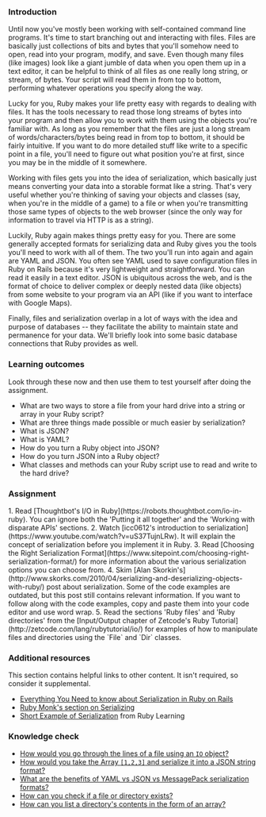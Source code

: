 ### Introduction

Until now you've mostly been working with self-contained command line programs.  It's time to start branching out and interacting with files.  Files are basically just collections of bits and bytes that you'll somehow need to open, read into your program, modify, and save.  Even though many files (like images) look like a giant jumble of data when you open them up in a text editor, it can be helpful to think of all files as one really long string, or stream, of bytes.  Your script will read them in from top to bottom, performing whatever operations you specify along the way.

Lucky for you, Ruby makes your life pretty easy with regards to dealing with files.  It has the tools necessary to read those long streams of bytes into your program and then allow you to work with them using the objects you're familiar with.  As long as you remember that the files are just a long stream of words/characters/bytes being read in from top to bottom, it should be fairly intuitive.  If you want to do more detailed stuff like write to a specific point in a file, you'll need to figure out what position you're at first, since you may be in the middle of it somewhere.

Working with files gets you into the idea of serialization, which basically just means converting your data into a storable format like a string.  That's very useful whether you're thinking of saving your objects and classes (say, when you're in the middle of a game) to a file or when you're transmitting those same types of objects to the web browser (since the only way for information to travel via HTTP is as a string).

Luckily, Ruby again makes things pretty easy for you. There are some generally accepted formats for serializing data and Ruby gives you the tools you'll need to work with all of them.  The two you'll run into again and again are YAML and JSON.  You often see YAML used to save configuration files in Ruby on Rails because it's very lightweight and straightforward.  You can read it easily in a text editor.  JSON is ubiquitous across the web, and is the format of choice to deliver complex or deeply nested data (like objects) from some website to your program via an API (like if you want to interface with Google Maps).

Finally, files and serialization overlap in a lot of ways with the idea and purpose of databases -- they facilitate the ability to maintain state and permanence for your data.  We'll briefly look into some basic database connections that Ruby provides as well.

### Learning outcomes
Look through these now and then use them to test yourself after doing the assignment.

* What are two ways to store a file from your hard drive into a string or array in your Ruby script?
* What are three things made possible or much easier by serialization?
* What is JSON?
* What is YAML?
* How do you turn a Ruby object into JSON?
* How do you turn JSON into a Ruby object?
* What classes and methods can your Ruby script use to read and write to the hard drive?

### Assignment

<div class="lesson-content__panel" markdown="1">
  1. Read [Thoughtbot's I/O in Ruby](https://robots.thoughtbot.com/io-in-ruby). You can ignore both the 'Putting it all together' and the 'Working with disparate APIs' sections.
  2. Watch [icc0612's introduction to serialization](https://www.youtube.com/watch?v=uS37TujnLRw). It will explain the concept of serialization before you implement it in Ruby.
  3. Read [Choosing the Right Serialization Format](https://www.sitepoint.com/choosing-right-serialization-format/) for more information about the various serialization options you can choose from.
  4. Skim [Alan Skorkin's](http://www.skorks.com/2010/04/serializing-and-deserializing-objects-with-ruby/) post about serialization. Some of the code examples are outdated, but this post still contains relevant information. If you want to follow along with the code examples, copy and paste them into your code editor and use word wrap.
  5. Read the sections 'Ruby files' and 'Ruby directories' from the [Input/Output chapter of Zetcode's Ruby Tutorial](http://zetcode.com/lang/rubytutorial/io/) for examples of how to manipulate files and directories using the `File` and `Dir` classes. 
</div>

### Additional resources
This section contains helpful links to other content. It isn't required, so consider it supplemental.

* [Everything You Need to know about Serialization in Ruby on Rails](https://blog.kiprosh.com/serialization_in_ruby_on_rails_part_one/) 
* [Ruby Monk's section on Serializing](https://web.archive.org/web/20160505174806/http://rubymonk.com/learning/books/4-ruby-primer-ascent/chapters/45-more-classes/lessons/104-serializing)
* [Short Example of Serialization](https://web.archive.org/web/20200627063721/http://rubylearning.com/satishtalim/object_serialization.html) from Ruby Learning

### Knowledge check

  * [How would you go through the lines of a file using an `IO` object?](https://thoughtbot.com/blog/io-in-ruby)
  * [How would you take the Array `[1,2,3]` and serialize it into a JSON string format?](https://www.sitepoint.com/choosing-right-serialization-format/)
  * [What are the benefits of YAML vs JSON vs MessagePack serialization formats?](https://www.sitepoint.com/choosing-right-serialization-format/)
  * [How can you check if a file or directory exists?](http://zetcode.com/lang/rubytutorial/io/)
  * [How can you list a directory's contents in the form of an array?](http://zetcode.com/lang/rubytutorial/io/)
